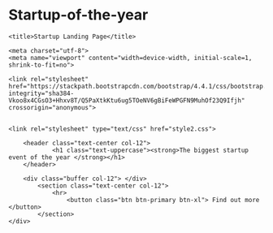 # Startup-of-the-year

<!DOCTYPE html>
<html>
<head>

	<title>Startup Landing Page</title>

	<meta charset="utf-8">
    <meta name="viewport" content="width=device-width, initial-scale=1, shrink-to-fit=no">

	<link rel="stylesheet" href="https://stackpath.bootstrapcdn.com/bootstrap/4.4.1/css/bootstrap.min.css" integrity="sha384-Vkoo8x4CGsO3+Hhxv8T/Q5PaXtkKtu6ug5TOeNV6gBiFeWPGFN9MuhOf23Q9Ifjh" crossorigin="anonymous">


	<link rel="stylesheet" type="text/css" href="style2.css">

<script id="mcjs">!function(c,h,i,m,p){m=c.createElement(h),p=c.getElementsByTagName(h)[0],m.async=1,m.src=i,p.parentNode.insertBefore(m,p)}(document,"script","https://chimpstatic.com/mcjs-connected/js/users/90536d0bed4d85a447adf7409/c2c26c48900a981e2275c07d8.js");</script>
</head>

<body>

<div class="container d-flex align-items-center h-100">
	<div class="row">
		
		<header class="text-center col-12">
				<h1 class="text-uppercase"><strong>The biggest startup event of the year </strong></h1> 
		</header>

		<div class="buffer col-12"> </div>
			<section class="text-center col-12">
				<hr>
					<button class="btn btn-primary btn-xl"> Find out more </button>
			</section>
	</div>
</div>
</body>


</html>

